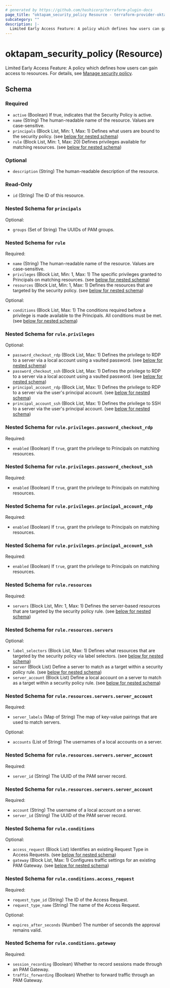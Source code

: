 ```yaml
---
# generated by https://github.com/hashicorp/terraform-plugin-docs
page_title: "oktapam_security_policy Resource - terraform-provider-oktapam"
subcategory: ""
description: |-
  Limited Early Access Feature: A policy which defines how users can gain access to resources. For details, see Manage security policy https://help.okta.com/en/programs/opa-pam/Content/Topics/privileged-access/pam-policy.htm.
---
```


# oktapam_security_policy (Resource)

Limited Early Access Feature: A policy which defines how users can gain access to resources. For details, see [Manage security policy](https://help.okta.com/en/programs/opa-pam/Content/Topics/privileged-access/pam-policy.htm).



<!-- schema generated by tfplugindocs -->
## Schema

### Required

- `active` (Boolean) If true, indicates that the Security Policy is active.
- `name` (String) The human-readable name of the resource. Values are case-sensitive.
- `principals` (Block List, Min: 1, Max: 1) Defines what users are bound to the security policy. (see [below for nested schema](#nestedblock--principals))
- `rule` (Block List, Min: 1, Max: 20) Defines privileges available for matching resources. (see [below for nested schema](#nestedblock--rule))

### Optional

- `description` (String) The human-readable description of the resource.

### Read-Only

- `id` (String) The ID of this resource.

<a id="nestedblock--principals"></a>
### Nested Schema for `principals`

Optional:

- `groups` (Set of String) The UUIDs of PAM groups.


<a id="nestedblock--rule"></a>
### Nested Schema for `rule`

Required:

- `name` (String) The human-readable name of the resource. Values are case-sensitive.
- `privileges` (Block List, Min: 1, Max: 1) The specific privileges granted to Principals on matching resources. (see [below for nested schema](#nestedblock--rule--privileges))
- `resources` (Block List, Min: 1, Max: 1) Defines the resources that are targeted by the security policy. (see [below for nested schema](#nestedblock--rule--resources))

Optional:

- `conditions` (Block List, Max: 1) The conditions required before a privilege is made available to the Principals. All conditions must be met. (see [below for nested schema](#nestedblock--rule--conditions))

<a id="nestedblock--rule--privileges"></a>
### Nested Schema for `rule.privileges`

Optional:

- `password_checkout_rdp` (Block List, Max: 1) Defines the privilege to RDP to a server via a local account using a vaulted password. (see [below for nested schema](#nestedblock--rule--privileges--password_checkout_rdp))
- `password_checkout_ssh` (Block List, Max: 1) Defines the privilege to RDP to a server via a local account using a vaulted password. (see [below for nested schema](#nestedblock--rule--privileges--password_checkout_ssh))
- `principal_account_rdp` (Block List, Max: 1) Defines the privilege to RDP to a server via the user's principal account. (see [below for nested schema](#nestedblock--rule--privileges--principal_account_rdp))
- `principal_account_ssh` (Block List, Max: 1) Defines the privilege to SSH to a server via the user's principal account. (see [below for nested schema](#nestedblock--rule--privileges--principal_account_ssh))

<a id="nestedblock--rule--privileges--password_checkout_rdp"></a>
### Nested Schema for `rule.privileges.password_checkout_rdp`

Required:

- `enabled` (Boolean) If `true`, grant the privilege to Principals on matching resources.


<a id="nestedblock--rule--privileges--password_checkout_ssh"></a>
### Nested Schema for `rule.privileges.password_checkout_ssh`

Required:

- `enabled` (Boolean) If `true`, grant the privilege to Principals on matching resources.


<a id="nestedblock--rule--privileges--principal_account_rdp"></a>
### Nested Schema for `rule.privileges.principal_account_rdp`

Required:

- `enabled` (Boolean) If `true`, grant the privilege to Principals on matching resources.


<a id="nestedblock--rule--privileges--principal_account_ssh"></a>
### Nested Schema for `rule.privileges.principal_account_ssh`

Required:

- `enabled` (Boolean) If `true`, grant the privilege to Principals on matching resources.



<a id="nestedblock--rule--resources"></a>
### Nested Schema for `rule.resources`

Required:

- `servers` (Block List, Min: 1, Max: 1) Defines the server-based resources that are targeted by the security policy rule. (see [below for nested schema](#nestedblock--rule--resources--servers))

<a id="nestedblock--rule--resources--servers"></a>
### Nested Schema for `rule.resources.servers`

Optional:

- `label_selectors` (Block List, Max: 1) Defines what resources that are targeted by the security policy via label selectors. (see [below for nested schema](#nestedblock--rule--resources--servers--label_selectors))
- `server` (Block List) Define a server to match as a target within a security policy rule. (see [below for nested schema](#nestedblock--rule--resources--servers--server))
- `server_account` (Block List) Define a local account on a server to match as a target within a security policy rule. (see [below for nested schema](#nestedblock--rule--resources--servers--server_account))

<a id="nestedblock--rule--resources--servers--label_selectors"></a>
### Nested Schema for `rule.resources.servers.server_account`

Required:

- `server_labels` (Map of String) The map of key-value pairings that are used to match servers.

Optional:

- `accounts` (List of String) The usernames of a local accounts on a server.


<a id="nestedblock--rule--resources--servers--server"></a>
### Nested Schema for `rule.resources.servers.server_account`

Required:

- `server_id` (String) The UUID of the PAM server record.


<a id="nestedblock--rule--resources--servers--server_account"></a>
### Nested Schema for `rule.resources.servers.server_account`

Required:

- `account` (String) The username of a local account on a server.
- `server_id` (String) The UUID of the PAM server record.




<a id="nestedblock--rule--conditions"></a>
### Nested Schema for `rule.conditions`

Optional:

- `access_request` (Block List) Identifies an existing Request Type in Access Requests. (see [below for nested schema](#nestedblock--rule--conditions--access_request))
- `gateway` (Block List, Max: 1) Configures traffic settings for an existing PAM Gateway. (see [below for nested schema](#nestedblock--rule--conditions--gateway))

<a id="nestedblock--rule--conditions--access_request"></a>
### Nested Schema for `rule.conditions.access_request`

Required:

- `request_type_id` (String) The ID of the Access Request.
- `request_type_name` (String) The name of the Access Request.

Optional:

- `expires_after_seconds` (Number) The number of seconds the approval remains valid.


<a id="nestedblock--rule--conditions--gateway"></a>
### Nested Schema for `rule.conditions.gateway`

Required:

- `session_recording` (Boolean) Whether to record sessions made through an PAM Gateway.
- `traffic_forwarding` (Boolean) Whether to forward traffic through an PAM Gateway.


